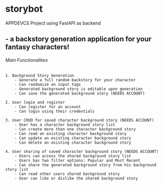 # storybot
APPDEVCS Project using FastAPI as backend
## - a backstory generation application for your fantasy characters!

###### Main Functionalities

    1. Background Story Generation
        - Generate a full random backstory for your character
        - Can randomize an input tags
        - Generated background story is editable upon generation
        - Can save the generated background story (NEEDS ACCOUNT)

    2. User login and register
        - Can register for an account
        - Can login using their credentials

    3. User CRUD for saved character background story (NEEDS ACCOUNT)
        - User has a character background story list
        - Can create more than one character background story
        - Can read an existing character background story
        - Can update an existing character background story
        - Can delete an existing character background story

    4. User sharing of saved character background story (NEEDS ACCOUNT)
        - Users can access the shared background story list
        - Users has two filter options: Popular and Most Recent
        - Can share the generated background story from his background story list
        - Can read other users shared background story
        - User can like or dislike the shared background story
